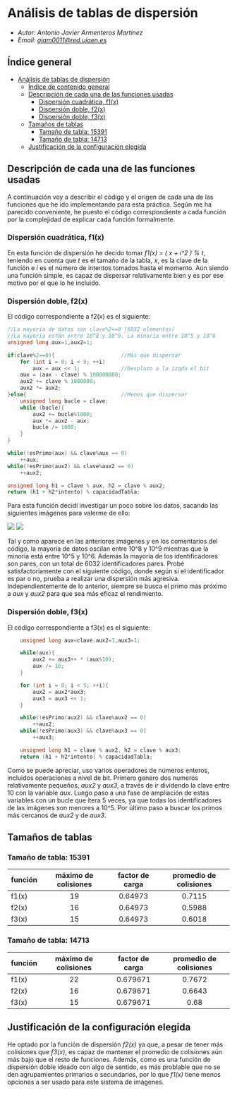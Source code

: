 # Análisis de tablas de dispersión

* *Autor: Antonio Javier Armenteros Martínez*
* *Email: [ajam0011@red.ujaen.es]()*

## Índice general
<!-- TOC -->
* [Análisis de tablas de dispersión](#análisis-de-tablas-de-dispersión)
  * [Índice de contenido general](#índice-de-contenido-general)
  * [Descripción de cada una de las funciones usadas](#descripción-de-cada-una-de-las-funciones-usadas)
    * [Dispersión cuadrática, f1(x)](#dispersión-cuadrática-f1--x-)
    * [Dispersión doble, f2(x)](#dispersión-doble-f2--x-)
    * [Dispersión doble, f3(x)](#dispersión-doble-f3--x-)
  * [Tamaños de tablas](#tamaños-de-tablas)
    * [Tamaño de tabla: 15391](#tamaño-de-tabla--15391)
    * [Tamaño de tabla: 14713](#tamaño-de-tabla--14713)
  * [Justificación de la configuración elegida](#justificación-de-la-configuración-elegida)
<!-- TOC -->

## Descripción de cada una de las funciones usadas
A continuación voy a describir el código y el origen de cada una de las funciones que he ido implementando para esta práctica.
Según me ha parecido conveniente, he puesto el código correspondiente a cada función por la complejidad de explicar cada función formalmente. 

### Dispersión cuadrática, f1(x)
En esta función de dispersión he decido tomar _f1(x) = ( x + i^2 ) % t_, teniendo en cuenta que _t_ es el tamaño de la tabla,
_x_, es la clave de la función e _i_ es el número de intentos tomados hasta el momento. Aún siendo una función simple, es capaz
de dispersar relativamente bien y es por ese motivo por el que lo he incluido. 

### Dispersión doble, f2(x)
El código correspondiente a f2(x) es el siguiente:
```c++
//La mayoría de datos son clave%2==0 (6032 elementos)
//La mayoría están entre 10^8 y 10^9. La minoría entre 10^5 y 10^6
unsigned long aux=1,aux2=1;

if(clave%2==0){                     //Más que dispersar
    for (int i = 0; i < 9; ++i)
        aux = aux << 1;             //Desplazo a la izqda el bit
    aux = (aux - clave) % 100000000;
    aux2 += clave % 1000000;
    aux2 *= aux2;
}else{                              //Menos que dispersar
    unsigned long bucle = clave;
    while (bucle){
        aux2 += bucle%1000;
        aux *= aux2 - aux;
        bucle /= 1000;
    }
}

while(!esPrimo(aux) && clave%aux == 0)
    ++aux;
while(!esPrimo(aux2) && clave%aux2 == 0)
    ++aux2;

unsigned long h1 = clave % aux, h2 = clave % aux2;
return (h1 + h2*intento) % capacidadTabla;
```
Para esta función decidí investigar un poco sobre los datos, sacando las siguientes imágenes para valerme de ello:

![](C:\Users\Antonio\Desktop\PR5\analisis\analisisIdes.png)
![](C:\Users\Antonio\Desktop\PR5\analisis\analisisIdes_II.png)

Tal y como aparece en las anteriores imágenes y en los comentarios del código, la mayoría de datos oscilan entre 10^8 y 10^9
mientras que la minoría está entre 10^5 y 10^6. Además la mayoría de los identificadores son pares, con un total de 6032 
identificadores pares. Probé satisfactoriamente con el siguiente código, donde según si el identificador es par o no, prueba
a realizar una dispersión más agresiva. Independientemente de lo anterior, siempre se busca el primo más próximo a _aux_ y _aux2_
para que sea más eficaz el rendimiento.

### Dispersión doble, f3(x)
El código correspondiente a f3(x) es el siguiente:
```c++
    unsigned long aux=clave,aux2=1,aux3=1;

    while(aux){
        aux2 += aux3++ * (aux%10);
        aux /= 10;
    }

    for (int i = 0; i < 5; ++i){
        aux2 = aux2*aux3;
        aux3 = aux3 << 1;
    }

    while(!esPrimo(aux2) && clave%aux2 == 0)
        ++aux2;
    while(!esPrimo(aux3) && clave%aux3 == 0)
        ++aux3;

    unsigned long h1 = clave % aux2, h2 = clave % aux3;
    return (h1 + h2*intento) % capacidadTabla;
```
Como se puede apreciar, uso varios operadores de números enteros, incluidos operaciones a nivel de bit.
Primero genero dos numeros relativamente pequeños, _aux2_ y _aux3_, a través de ir dividendo la clave entre 10 con la variable
_aux_. Luego paso a una fase de ampliación de estas variables con un bucle que itera 5 veces, ya que todas los identificadores
 de las imágenes son menores a 10^5. Por último paso a buscar los primos más cercanos de _aux2_ y de _aux3_.

## Tamaños de tablas
### Tamaño de tabla: 15391
| función | máximo de colisiones | factor de carga | promedio de colisiones |
|---------|:--------------------:|:---------------:|:----------------------:|
| f1(x)   |          19          |     0.64973     |         0.7115         |
| f2(x)   |          16          |     0.64973     |         0.5988         |
| f3(x)   |          15          |     0.64973     |         0.6018         |

### Tamaño de tabla: 14713
| función | máximo de colisiones | factor de carga | promedio de colisiones |
|---------|:--------------------:|:---------------:|:----------------------:|
| f1(x)   |          22          |    0.679671     |         0.7672         |
| f2(x)   |          16          |    0.679671     |         0.6643         |
| f3(x)   |          15          |    0.679671     |          0.68          |

## Justificación de la configuración elegida
He optado por la función de dispersión _f2(x)_ ya que, a pesar de tener más colisiones que _f3(x)_, es capaz de mantener
el promedio de colisiones aún más bajo que el resto de funciones. Además, como es una función de dispersión doble ideado con
algo de sentido, es más problable que no se den agrupamientos primarios o secundarios, por lo que _f1(x)_ tiene menos opciones
a ser usado para este sistema de imágenes.
